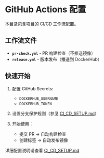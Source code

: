 # GitHub Actions 配置

本目录包含项目的 CI/CD 工作流配置。

## 工作流文件

- **`pr-check.yml`** - PR 构建检查（不推送镜像）
- **`release.yml`** - 版本发布（推送到 DockerHub）

## 快速开始

1. 配置 GitHub Secrets:
   - `DOCKERHUB_USERNAME`
   - `DOCKERHUB_TOKEN`

2. 设置分支保护规则（参见 [CI_CD_SETUP.md](./CI_CD_SETUP.md)）

3. 开始使用：
   - 提交 PR → 自动构建检查
   - 创建标签 → 自动发布镜像

详细配置说明请查看 [CI_CD_SETUP.md](./CI_CD_SETUP.md)